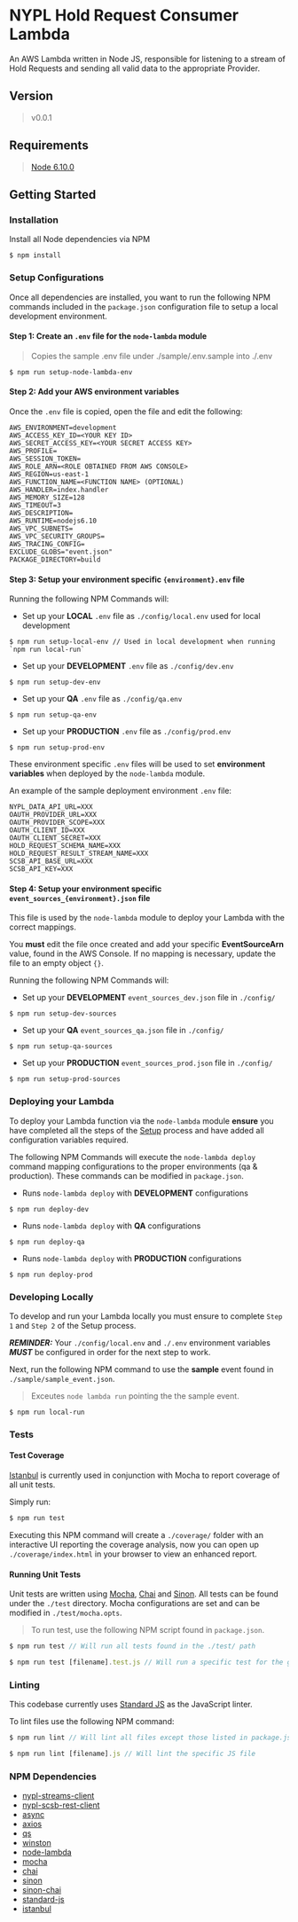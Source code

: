 # NYPL Hold Request Consumer Lambda

An AWS Lambda written in Node JS, responsible for listening to a stream of Hold Requests and sending all valid data to the appropriate Provider.

## Version
> v0.0.1

## Requirements
> [Node 6.10.0](https://nodejs.org/docs/v6.1.0/api/)

## Getting Started

### Installation

Install all Node dependencies via NPM
```console
$ npm install
```

### Setup Configurations

Once all dependencies are installed, you want to run the following NPM commands included in the `package.json` configuration file to setup a local development environment.

#### Step 1: Create an `.env` file for the `node-lambda` module
> Copies the sample .env file under ./sample/.env.sample into ./.env

```console
$ npm run setup-node-lambda-env
```

#### Step 2: Add your AWS environment variables
Once the `.env` file is copied, open the file and edit the following:
```console
AWS_ENVIRONMENT=development
AWS_ACCESS_KEY_ID=<YOUR KEY ID>
AWS_SECRET_ACCESS_KEY=<YOUR SECRET ACCESS KEY>
AWS_PROFILE=
AWS_SESSION_TOKEN=
AWS_ROLE_ARN=<ROLE OBTAINED FROM AWS CONSOLE>
AWS_REGION=us-east-1
AWS_FUNCTION_NAME=<FUNCTION NAME> (OPTIONAL)
AWS_HANDLER=index.handler
AWS_MEMORY_SIZE=128
AWS_TIMEOUT=3
AWS_DESCRIPTION=
AWS_RUNTIME=nodejs6.10
AWS_VPC_SUBNETS=
AWS_VPC_SECURITY_GROUPS=
AWS_TRACING_CONFIG=
EXCLUDE_GLOBS="event.json"
PACKAGE_DIRECTORY=build
```

#### Step 3: Setup your environment specific `{environment}.env` file

Running the following NPM Commands will:

* Set up your **LOCAL** `.env` file as `./config/local.env` used for local development

```console
$ npm run setup-local-env // Used in local development when running `npm run local-run`
```

* Set up your **DEVELOPMENT** `.env` file as `./config/dev.env`
```console
$ npm run setup-dev-env
```

* Set up your **QA** `.env` file as `./config/qa.env`
```console
$ npm run setup-qa-env
```

* Set up your **PRODUCTION** `.env` file as `./config/prod.env`
```console
$ npm run setup-prod-env
```

These environment specific `.env` files will be used to set **environment variables** when deployed by the `node-lambda` module.

An example of the sample deployment environment `.env` file:
```console
NYPL_DATA_API_URL=XXX
OAUTH_PROVIDER_URL=XXX
OAUTH_PROVIDER_SCOPE=XXX
OAUTH_CLIENT_ID=XXX
OAUTH_CLIENT_SECRET=XXX
HOLD_REQUEST_SCHEMA_NAME=XXX
HOLD_REQUEST_RESULT_STREAM_NAME=XXX
SCSB_API_BASE_URL=XXX
SCSB_API_KEY=XXX
```

#### Step 4: Setup your environment specific `event_sources_{environment}.json` file
This file is used by the `node-lambda` module to deploy your Lambda with the correct mappings.

You **must** edit the file once created and add your specific **EventSourceArn** value, found in the AWS Console. If no mapping is necessary, update the file to an empty object `{}`.

Running the following NPM Commands will:

* Set up your **DEVELOPMENT** `event_sources_dev.json` file in `./config/`
```console
$ npm run setup-dev-sources
```

* Set up your **QA** `event_sources_qa.json` file in `./config/`
```console
$ npm run setup-qa-sources
```

* Set up your **PRODUCTION** `event_sources_prod.json` file in `./config/`
```console
$ npm run setup-prod-sources
```

### Deploying your Lambda
To deploy your Lambda function via the `node-lambda` module __**ensure**__ you have completed all the steps of the [Setup](#setup-configurations) process and have added all configuration variables required.

The following NPM Commands will execute the `node-lambda deploy` command mapping configurations to the proper environments (qa & production). These commands can be modified in `package.json`.

* Runs `node-lambda deploy` with **DEVELOPMENT** configurations
```console
$ npm run deploy-dev
```

* Runs `node-lambda deploy` with **QA** configurations
```console
$ npm run deploy-qa
```

* Runs `node-lambda deploy` with **PRODUCTION** configurations
```console
$ npm run deploy-prod
```

### Developing Locally
To develop and run your Lambda locally you must ensure to complete `Step 1` and `Step 2` of the Setup process.

***REMINDER:*** Your `./config/local.env` and `./.env` environment variables ***MUST*** be configured in order for the next step to work.

Next, run the following NPM command to use the **sample** event found in `./sample/sample_event.json`.

> Exceutes `node lambda run` pointing the the sample event.
```console
$ npm run local-run
```

### Tests
#### Test Coverage
[Istanbul](https://github.com/istanbuljs/nyc) is currently used in conjunction with Mocha to report coverage of all unit tests.

Simply run:
```javascript
$ npm run test
```

Executing this NPM command will create a `./coverage/` folder with an interactive UI reporting the coverage analysis, now you can open up `./coverage/index.html` in your browser to view an enhanced report.

#### Running Unit Tests
Unit tests are written using [Mocha](https://github.com/mochajs/mocha), [Chai](https://github.com/chaijs) and [Sinon](https://github.com/domenic/sinon-chai). All tests can be found under the `./test` directory. Mocha configurations are set and can be modified in `./test/mocha.opts`.

> To run test, use the following NPM script found in `package.json`.

```javascript
$ npm run test // Will run all tests found in the ./test/ path
```

```javascript
$ npm run test [filename].test.js // Will run a specific test for the given filename
```
### Linting
This codebase currently uses [Standard JS](https://www.npmjs.com/package/standard) as the JavaScript linter.

To lint files use the following NPM command:
```javascript
$ npm run lint // Will lint all files except those listed in package.json under standard->ignore
```

```javascript
$ npm run lint [filename].js // Will lint the specific JS file
```

### NPM Dependencies
* [nypl-streams-client](https://www.npmjs.com/package/@nypl/nypl-streams-client)
* [nypl-scsb-rest-client](https://www.npmjs.com/package/@nypl/scsb-rest-client)
* [async](https://www.npmjs.com/package/async)
* [axios](https://www.npmjs.com/package/axios)
* [qs](https://www.npmjs.com/package/qs)
* [winston](https://www.npmjs.com/package/winston)
* [node-lambda](https://www.npmjs.com/package/node-lambda)
* [mocha](https://www.npmjs.com/package/mocha)
* [chai](https://www.npmjs.com/package/chai)
* [sinon](https://www.npmjs.com/package/sinon)
* [sinon-chai](https://www.npmjs.com/package/sinon-chai)
* [standard-js](https://www.npmjs.com/package/standard)
* [istanbul](https://github.com/istanbuljs/nyc)
